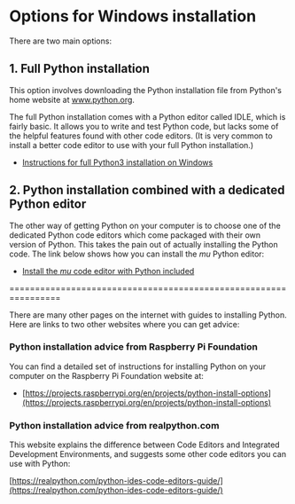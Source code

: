 # Options for Windows installation

There are two main options:

## 1. Full Python installation

 This option involves downloading the Python installation file from Python's home website at www.python.org.

 The full Python installation comes with a Python editor called IDLE, which is fairly basic. It allows you to write and test Python code, but lacks some of the helpful features found with other code editors. (It is very common to install a better code editor to use with your full Python installation.)

* [Instructions for full Python3 installation on Windows](Windows-full-installation/README.md)

## 2. Python installation combined with a dedicated Python editor

The other way of getting Python on your computer is to choose one of the dedicated Python code editors which come packaged with their own version of Python. This takes the pain out of actually installing the Python code. The link below shows how you can install the *mu* Python editor:

* [Install the *mu* code editor with Python included](../mu-editor/README.md)

================================================================

There are many other pages on the internet with guides to installing Python. Here are links to two other websites where you can get advice:

### Python installation advice from Raspberry Pi Foundation

You can find a detailed set of instructions for installing Python on your computer on the Raspberry Pi Foundation website at:

* [https://projects.raspberrypi.org/en/projects/python-install-options](https://projects.raspberrypi.org/en/projects/python-install-options)

### Python installation advice from realpython.com

This website explains the difference between Code Editors and Integrated Development Environments, and suggests some other code editors you can use with Python:

[https://realpython.com/python-ides-code-editors-guide/](https://realpython.com/python-ides-code-editors-guide/)
